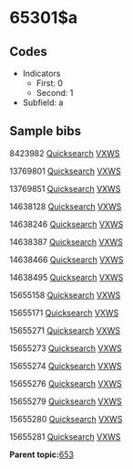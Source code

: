 # 65301$a

## Codes

-   Indicators
    -   First: 0
    -   Second: 1
-   Subfield: a

## Sample bibs

8423982 [Quicksearch](https://search.library.yale.edu/catalog/8423982) [VXWS](http://prodorbis.library.yale.edu:7014/vxws/GetHoldingsService?bibId=8423982)

13769801 [Quicksearch](https://search.library.yale.edu/catalog/13769801) [VXWS](http://prodorbis.library.yale.edu:7014/vxws/GetHoldingsService?bibId=13769801)

13769851 [Quicksearch](https://search.library.yale.edu/catalog/13769851) [VXWS](http://prodorbis.library.yale.edu:7014/vxws/GetHoldingsService?bibId=13769851)

14638128 [Quicksearch](https://search.library.yale.edu/catalog/14638128) [VXWS](http://prodorbis.library.yale.edu:7014/vxws/GetHoldingsService?bibId=14638128)

14638246 [Quicksearch](https://search.library.yale.edu/catalog/14638246) [VXWS](http://prodorbis.library.yale.edu:7014/vxws/GetHoldingsService?bibId=14638246)

14638387 [Quicksearch](https://search.library.yale.edu/catalog/14638387) [VXWS](http://prodorbis.library.yale.edu:7014/vxws/GetHoldingsService?bibId=14638387)

14638466 [Quicksearch](https://search.library.yale.edu/catalog/14638466) [VXWS](http://prodorbis.library.yale.edu:7014/vxws/GetHoldingsService?bibId=14638466)

14638495 [Quicksearch](https://search.library.yale.edu/catalog/14638495) [VXWS](http://prodorbis.library.yale.edu:7014/vxws/GetHoldingsService?bibId=14638495)

15655158 [Quicksearch](https://search.library.yale.edu/catalog/15655158) [VXWS](http://prodorbis.library.yale.edu:7014/vxws/GetHoldingsService?bibId=15655158)

15655171 [Quicksearch](https://search.library.yale.edu/catalog/15655171) [VXWS](http://prodorbis.library.yale.edu:7014/vxws/GetHoldingsService?bibId=15655171)

15655271 [Quicksearch](https://search.library.yale.edu/catalog/15655271) [VXWS](http://prodorbis.library.yale.edu:7014/vxws/GetHoldingsService?bibId=15655271)

15655273 [Quicksearch](https://search.library.yale.edu/catalog/15655273) [VXWS](http://prodorbis.library.yale.edu:7014/vxws/GetHoldingsService?bibId=15655273)

15655274 [Quicksearch](https://search.library.yale.edu/catalog/15655274) [VXWS](http://prodorbis.library.yale.edu:7014/vxws/GetHoldingsService?bibId=15655274)

15655276 [Quicksearch](https://search.library.yale.edu/catalog/15655276) [VXWS](http://prodorbis.library.yale.edu:7014/vxws/GetHoldingsService?bibId=15655276)

15655279 [Quicksearch](https://search.library.yale.edu/catalog/15655279) [VXWS](http://prodorbis.library.yale.edu:7014/vxws/GetHoldingsService?bibId=15655279)

15655280 [Quicksearch](https://search.library.yale.edu/catalog/15655280) [VXWS](http://prodorbis.library.yale.edu:7014/vxws/GetHoldingsService?bibId=15655280)

15655281 [Quicksearch](https://search.library.yale.edu/catalog/15655281) [VXWS](http://prodorbis.library.yale.edu:7014/vxws/GetHoldingsService?bibId=15655281)

**Parent topic:**[653](../../tags/653/653.md)

